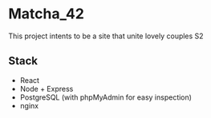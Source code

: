 # Matcha_42
This project intents to be a site that unite lovely couples S2

## Stack
- React
- Node + Express
- PostgreSQL (with phpMyAdmin for easy inspection)
- nginx